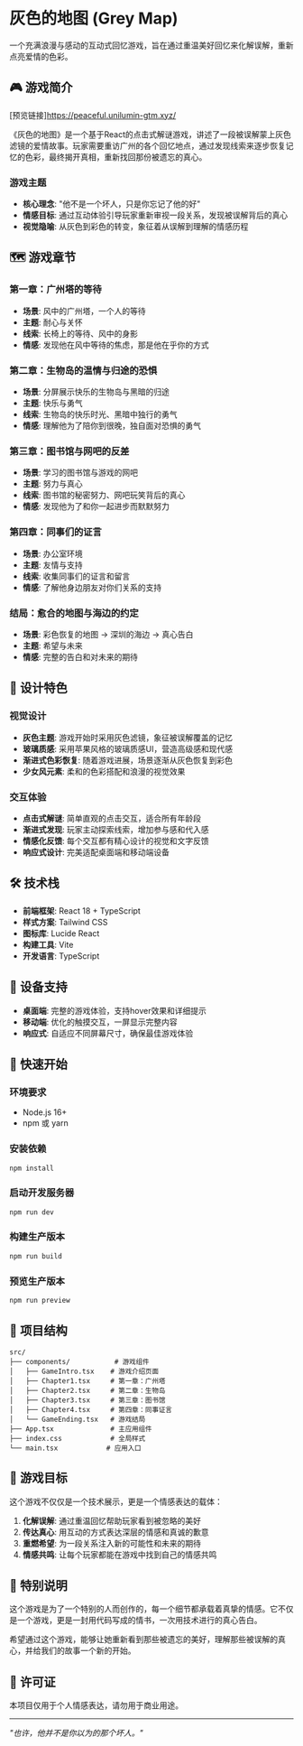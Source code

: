 # 灰色的地图 (Grey Map)

一个充满浪漫与感动的互动式回忆游戏，旨在通过重温美好回忆来化解误解，重新点亮爱情的色彩。

## 🎮 游戏简介
[预览链接]https://peaceful.unilumin-gtm.xyz/

《灰色的地图》是一个基于React的点击式解谜游戏，讲述了一段被误解蒙上灰色滤镜的爱情故事。玩家需要重访广州的各个回忆地点，通过发现线索来逐步恢复记忆的色彩，最终揭开真相，重新找回那份被遗忘的真心。

### 游戏主题
- **核心理念**: "他不是一个坏人，只是你忘记了他的好"
- **情感目标**: 通过互动体验引导玩家重新审视一段关系，发现被误解背后的真心
- **视觉隐喻**: 从灰色到彩色的转变，象征着从误解到理解的情感历程

## 🗺️ 游戏章节

### 第一章：广州塔的等待
- **场景**: 风中的广州塔，一个人的等待
- **主题**: 耐心与关怀
- **线索**: 长椅上的等待、风中的身影
- **情感**: 发现他在风中等待的焦虑，那是他在乎你的方式

### 第二章：生物岛的温情与归途的恐惧
- **场景**: 分屏展示快乐的生物岛与黑暗的归途
- **主题**: 快乐与勇气
- **线索**: 生物岛的快乐时光、黑暗中独行的勇气
- **情感**: 理解他为了陪你到很晚，独自面对恐惧的勇气

### 第三章：图书馆与网吧的反差
- **场景**: 学习的图书馆与游戏的网吧
- **主题**: 努力与真心
- **线索**: 图书馆的秘密努力、网吧玩笑背后的真心
- **情感**: 发现他为了和你一起进步而默默努力

### 第四章：同事们的证言
- **场景**: 办公室环境
- **主题**: 友情与支持
- **线索**: 收集同事们的证言和留言
- **情感**: 了解他身边朋友对你们关系的支持

### 结局：愈合的地图与海边的约定
- **场景**: 彩色恢复的地图 → 深圳的海边 → 真心告白
- **主题**: 希望与未来
- **情感**: 完整的告白和对未来的期待

## 🎨 设计特色

### 视觉设计
- **灰色主题**: 游戏开始时采用灰色滤镜，象征被误解覆盖的记忆
- **玻璃质感**: 采用苹果风格的玻璃质感UI，营造高级感和现代感
- **渐进式色彩恢复**: 随着游戏进展，场景逐渐从灰色恢复到彩色
- **少女风元素**: 柔和的色彩搭配和浪漫的视觉效果

### 交互体验
- **点击式解谜**: 简单直观的点击交互，适合所有年龄段
- **渐进式发现**: 玩家主动探索线索，增加参与感和代入感
- **情感化反馈**: 每个交互都有精心设计的视觉和文字反馈
- **响应式设计**: 完美适配桌面端和移动端设备

## 🛠️ 技术栈

- **前端框架**: React 18 + TypeScript
- **样式方案**: Tailwind CSS
- **图标库**: Lucide React
- **构建工具**: Vite
- **开发语言**: TypeScript

## 📱 设备支持

- **桌面端**: 完整的游戏体验，支持hover效果和详细提示
- **移动端**: 优化的触摸交互，一屏显示完整内容
- **响应式**: 自适应不同屏幕尺寸，确保最佳游戏体验

## 🚀 快速开始

### 环境要求
- Node.js 16+
- npm 或 yarn

### 安装依赖
```bash
npm install
```

### 启动开发服务器
```bash
npm run dev
```

### 构建生产版本
```bash
npm run build
```

### 预览生产版本
```bash
npm run preview
```

## 📁 项目结构

```
src/
├── components/           # 游戏组件
│   ├── GameIntro.tsx    # 游戏介绍页面
│   ├── Chapter1.tsx     # 第一章：广州塔
│   ├── Chapter2.tsx     # 第二章：生物岛
│   ├── Chapter3.tsx     # 第三章：图书馆
│   ├── Chapter4.tsx     # 第四章：同事证言
│   └── GameEnding.tsx   # 游戏结局
├── App.tsx              # 主应用组件
├── index.css            # 全局样式
└── main.tsx            # 应用入口
```

## 🎯 游戏目标

这个游戏不仅仅是一个技术展示，更是一个情感表达的载体：

1. **化解误解**: 通过重温回忆帮助玩家看到被忽略的美好
2. **传达真心**: 用互动的方式表达深层的情感和真诚的歉意
3. **重燃希望**: 为一段关系注入新的可能性和未来的期待
4. **情感共鸣**: 让每个玩家都能在游戏中找到自己的情感共鸣

## 💝 特别说明

这个游戏是为了一个特别的人而创作的，每一个细节都承载着真挚的情感。它不仅是一个游戏，更是一封用代码写成的情书，一次用技术进行的真心告白。

希望通过这个游戏，能够让她重新看到那些被遗忘的美好，理解那些被误解的真心，并给我们的故事一个新的开始。

## 📄 许可证

本项目仅用于个人情感表达，请勿用于商业用途。

---

*"也许，他并不是你以为的那个坏人。"*
